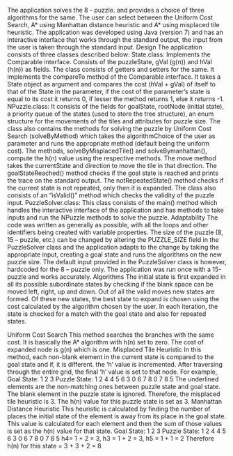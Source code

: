The application solves the 8 - puzzle. and provides a choice of three algorithms for the same. The user can select between the Uniform Cost Search, A* using Manhattan distance heuristic and A* using misplaced tile heuristic. 
The application was developed using Java (version 7) and has an interactive interface that works through the standard output, the input from the user is taken through the standard input.
Design
The application consists of three classes described below:
State.class: Implements the Comparable interface. Consists of the puzzleState, gVal (g(n)) and hVal (h(n)) as fields. The class consists of getters and setters for the same. It implements the compareTo method of the Comparable interface. It takes a State object as argument and compares the cost (hVal + gVal) of itself to that of the State in the parameter, if the cost of the parameter’s state is equal to its cost it returns 0, if lesser the method returns 1, else it returns -1. 
NPuzzle.class: It consists of the fields for goalState, rootNode (initial state), a priority queue of the states (used to store the tree structure), an enum structure for the movements of the tiles and attributes for puzzle size. The class also contains the methods for solving the puzzle by Uniform Cost Search (solveByMethod) which takes the algorithmChoice of the user as parameter and runs the appropriate method (default being the uniform cost). The methods, solveByMisplacedTile() and solveBymanhattan(), compute the h(n) value using the respective methods. The move method takes the currentState and direction to move the tile in that direction. The goalStateReached() method checks if the goal state is reached and prints the trace on the standard output. The notRepeatedState() method checks if the current state is not repeated, only then it is expanded. The class also consists of an “isValid()” method which checks the validity of the puzzle input.
PuzzleSolver.class: This class consists of the main() method which handles the interactive interface of the application and has methods to take inputs and run the NPuzzle methods to solve the puzzle.
Adaptability
The code was written as generally as possible, with all the loops and other identifiers being created with variable properties. The size of the puzzle (8, 15 – puzzle, etc.) can be changed by altering the PUZZLE_SIZE field in the PuzzleSolver class and the application adapts to the change by taking the appropriate input, creating a goal state and runs the algorithms on the new puzzle size. The default input provided in the PuzzleSolver class is however, hardcoded for the 8 – puzzle only. The application was run once with a 15-puzzle and works accurately.
Algorithms
The initial state is first expanded in all its possible subordinate states by checking if the blank space can be moved left, right, up and down. Out of all the valid moves new states are formed. Of these new states, the best state to expand is chosen using the cost calculated by the algorithm chosen by the user. In each iteration, the state is checked for a match with the goal state and also for repeated states.


Uniform Cost Search
This method searches the branches with the same cost. It is basically the A* algorithm with h(n) set to zero. The cost of expanded node is g(n) which is one.
Misplaced Tile Heuristic
In this method, each non-blank element in the current state is compared to the goal state and if, it is different. the ‘h’ value is incremented. After traversing through the entire grid, the final ‘h’ value is set to that node. For example,
Goal State:	1	2	3	Puzzle State:		1	2	4
						4	5	6				3	0	6
						7	8	0				7	8	5
The underlined elements are the non-matching ones between puzzle state and goal state. The blank element in the puzzle state is ignored. Therefore, the misplaced tile heuristic is 3. The h(n) value for this puzzle state is set as 3.
Manhattan Distance Heuristic
This heuristic is calculated by finding the number of places the initial state of the element is away from its place in the goal state. This value is calculated for each element and then the sum of those values is set as the h(n) value for that state.
Goal State:	1	2	3	Puzzle State:		1	2	4
						4	5	6				3	0	6
						7	8	0				7	8	5
h4= 1 + 2 = 3, h3 = 1 + 2 = 3, h5 = 1 + 1 = 2
Therefore h(n) for this state = 3 + 3 + 2 = 8
